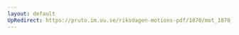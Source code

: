 ```yaml
---
layout: default
UpRedirect: https://pruto.im.uu.se/riksdagen-motions-pdf/1870/mot_1870__ak__166.pdf
---
```

